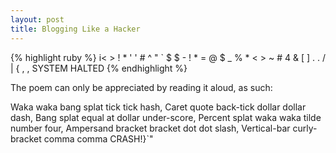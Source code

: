 ```yaml
---
layout: post
title: Blogging Like a Hacker
---
```


{% highlight ruby %}
i< > ! * ' ' #
^ " ` $ $ -
! * = @ $ _
% * < > ~ # 4
& [  ] . . /
| { , , SYSTEM HALTED
{% endhighlight %}

The poem can only be appreciated by reading it aloud, as such:

Waka waka bang splat tick tick hash,
Caret quote back-tick dollar dollar dash,
Bang splat equal at dollar under-score,
Percent splat waka waka tilde number four,
Ampersand bracket bracket dot dot slash,
Vertical-bar curly-bracket comma comma CRASH!}`"
